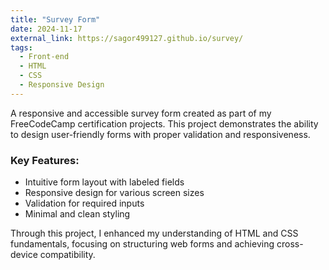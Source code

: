 ```yaml
---
title: "Survey Form"
date: 2024-11-17
external_link: https://sagor499127.github.io/survey/
tags:
  - Front-end
  - HTML
  - CSS
  - Responsive Design
---
```


A responsive and accessible survey form created as part of my FreeCodeCamp certification projects. This project demonstrates the ability to design user-friendly forms with proper validation and responsiveness.

<!--more-->

### Key Features:
- Intuitive form layout with labeled fields
- Responsive design for various screen sizes
- Validation for required inputs
- Minimal and clean styling

Through this project, I enhanced my understanding of HTML and CSS fundamentals, focusing on structuring web forms and achieving cross-device compatibility.
